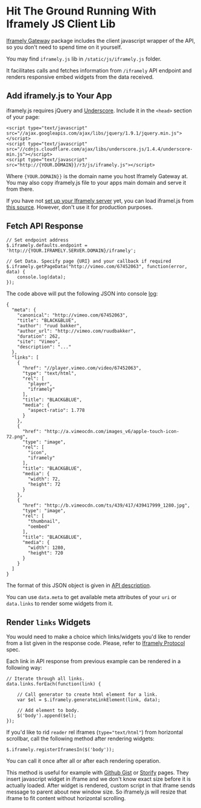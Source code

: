 # Hit The Ground Running With Iframely JS Client Lib

[Iframely Gateway](http://iframely.com/gateway) package includes the client javascript wrapper of the API, so you don't need to spend time on it yourself. 

You may find `iframely.js` lib in `/static/js/iframely.js` folder. 

It facilitates calls and fetches information from `/iframely` API endpoint and renders responsive embed widgets from the data received.



## Add iframely.js to Your App

iframely.js requires jQuery and [Underscore](http://underscorejs.org/). Include it in the `<head>` section of your page:

    <script type="text/javascript" src="//ajax.googleapis.com/ajax/libs/jquery/1.9.1/jquery.min.js"></script>
    <script type="text/javascript" src="//cdnjs.cloudflare.com/ajax/libs/underscore.js/1.4.4/underscore-min.js"></script>
    <script type="text/javascript" src="http://{YOUR.DOMAIN}}/r3/js/iframely.js"></script>

Where `{YOUR.DOMAIN}}` is the domain name you host Iframely Gateway at. 
You may also copy iframely.js file to your apps main domain and serve it from there. 

If you have not [set up your Iframely server](http://iframely.com/gateway/setup) yet, you can load iframel.js from [this source](http://iframely.com/r3/js/iframely.js). However, don't use it for production purposes.



## Fetch API Response

    // Set endpoint address
    $.iframely.defaults.endpoint = 'http://{YOUR.IFRAMELY.SERVER.DOMAIN}/iframely';

    // Get Data. Specify page {URI} and your callback if required
    $.iframely.getPageData("http://vimeo.com/67452063", function(error, data) {
        console.log(data);
    });

The code above will put the following JSON into console [log](http://iframely.com/iframely?uri=http%3A%2F%2Fvimeo.com%2F67452063):

    {
      "meta": {
        "canonical": "http://vimeo.com/67452063",
        "title": "BLACK&BLUE",
        "author": "ruud bakker",
        "author_url": "http://vimeo.com/ruudbakker",
        "duration": 262,
        "site": "Vimeo",
        "description": "..."
      },
      "links": [
        {
          "href": "//player.vimeo.com/video/67452063",
          "type": "text/html",
          "rel": [
            "player",
            "iframely"
          ],
          "title": "BLACK&BLUE",
          "media": {
            "aspect-ratio": 1.778
          }
        },
        {
          "href": "http://a.vimeocdn.com/images_v6/apple-touch-icon-72.png",
          "type": "image",
          "rel": [
            "icon",
            "iframely"
          ],
          "title": "BLACK&BLUE",
          "media": {
            "width": 72,
            "height": 72
          }
        },
        {
          "href": "http://b.vimeocdn.com/ts/439/417/439417999_1280.jpg",
          "type": "image",
          "rel": [
            "thumbnail",
            "oembed"
          ],
          "title": "BLACK&BLUE",
          "media": {
            "width": 1280,
            "height": 720
          }
        }
      ]
    }


The format of this JSON object is given in [API description](http://iframely.com/gateway/API).

You can use `data.meta` to get available meta attributes of your `uri` or `data.links` to render some widgets from it.



## Render `links` Widgets

You would need to make a choice which links/widgets you'd like to render from a list given in the response code. Please, refer to [Iframely Protocol](http://iframely.com/oembed2) spec.

Each link in API response from previous example can be rendered in a following way:

    // Iterate through all links.
    data.links.forEach(function(link) {

        // Call generator to create html element for a link.
        var $el = $.iframely.generateLinkElement(link, data);

        // Add element to body.
        $('body').append($el);
    });


If you'd like to rid `reader` rel iframes (`type="text/html"`) from horizontal scrollbar, call the following method after rendering widgets:

    $.iframely.registerIframesIn($('body'));

You can call it once after all or after each rendering operation.

This method is useful for example with [Github Gist](http://iframely.com/debug?uri=https%3A%2F%2Fgist.github.com%2Fkswlee%2F3054754) or
[Storify](http://iframely.com/debug?uri=http%3A%2F%2Fstorify.com%2FCNN%2F10-epic-fast-food-fails) pages. 
They insert javascript widget in iframe and we don't know exact size before it is actually loaded.
After widget is rendered, custom script in that iframe sends message to parent about new window size.
So iframely.js will resize that iframe to fit content without horizontal scrolling.